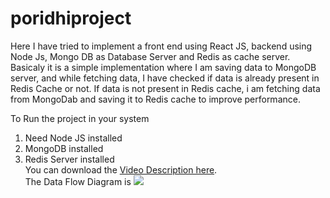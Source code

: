 # poridhiproject
Here I have tried to implement  a front end using React JS,  backend using Node Js, Mongo DB as Database Server and Redis as cache server.
Basicaly it is a simple implementation where I am saving data to MongoDB server, and while fetching data, I have checked if data is already present in Redis Cache or not. If data is not present in Redis cache, i am fetching data from MongoDab and saving it to Redis cache to improve performance.

To Run  the project in your system

1) Need Node JS installed
2) MongoDB installed
3) Redis Server installed<br/>
You can download the <a href="https://drive.proton.me/urls/DABDPJVG6G#OJ1sA3MuMlTn">Video Description here</a>.<br/>
The Data Flow Diagram is <img src="https://allaboutbasic.files.wordpress.com/2023/06/poridhi-project-dfd.jpg"/>

